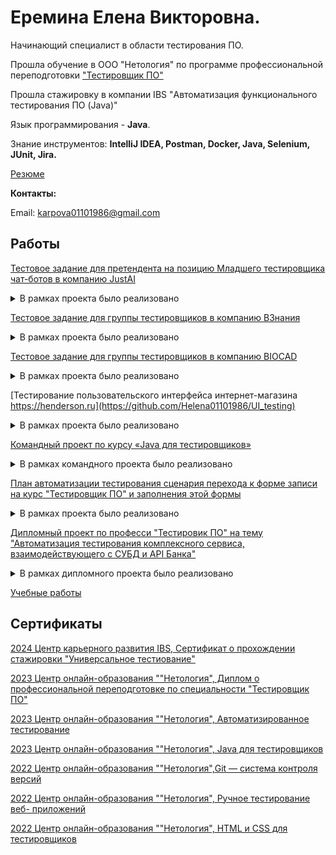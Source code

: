 # Еремина Елена Викторовна. 

Начинающий специалист в области тестирования ПО.  

Прошла обучение в ООО "Нетология" по программе профессиональной переподготовки ["Тестировщик ПО"](https://netology.ru/programs/qa)

Прошла стажировку в компании IBS "Автоматизация функционального тестирования ПО (Java)"

Язык программирования - **Java**.

Знание инструментов: **IntelliJ IDEA, Postman, Docker, Java, Selenium, JUnit, Jira.**

[Резюме](https://github.com/Helena01101986/CV/blob/main/CV.md)

**Контакты:**

Email: karpova01101986@gmail.com

## Работы 

[Тестовое задание для претендента на позицию Младшего тестировщика чат-ботов в компанию JustAI](https://github.com/Helena01101986/JastAI)

<details>
  
<summary>В рамках проекта было реализовано</summary>

*Задачи:* Написание тестовых сценариев различной сложности, поиск дефектов.

*Используемые сценарии:* Набор чек-листов для проверки разговорной игры "Виселица", составление баг-репортов, формирование замечаний по NLU.
</details>

[Тестовое задание для группы тестировщиков в компанию ВЗнания](https://github.com/Helena01101986/Test-VZNANIA)

<details>
  
<summary>В рамках проекта было реализовано</summary>

*Задачи:* Написание тестовых сценариев различной сложности, поиск и заведение дефектов, сравнение верстки конечного продукта с макетом.

*Используемые сценарии:* Набор чек-листов для проверки функционала веб-станицы, заведение баг-репортов, тестирование верстки страницы с помощью PerfectPixel, оформлен отчет о тестировании с интервальной оценкой.
</details>

[Тестовое задание для группы тестировщиков в компанию BIOCAD](https://github.com/Helena01101986/BIOCAD)

<details>
  
<summary>В рамках проекта было реализовано</summary>

*Задачи:* Тестирование требований, анализ баг-репорта, расстановка приоритетов. 

*Используемые сценарии:* Набор чек-листов для проверки требований, знание теории оформления бег-репорта и ее применение при анализе, анализ сайта и правильная расстановка приоритета при тестировании.
</details>

[Тестирование пользовательского интерфейса интернет-магазина https://henderson.ru](https://github.com/Helena01101986/UI_testing)

<details>
  
<summary>В рамках проекта было реализовано</summary>

*Задачи:* Написание тестовых сценариев различной сложности, поиск возможных дефектов.

*Используемые сценарии:* Набор тест-кейсов на проверку функционала восстановления пароля с применением техник тест-дизайна, чек-листы для функциональной проверки личного кабинета, составление баг-репортов, тестирование верстки страницы, тестирование серверных запросов, тестирование требований к функционалу сайта.
</details>

[Командный проект по курсу «Java для тестировщиков»](https://github.com/Helena01101986/javaqa-team-diplom)

<details>
  
<summary>В рамках командного проекта было реализовано</summary>
  
*Задачи:* Тестирование приложения для трекинга игровой активности.

*Используемые сценарии:* Поиск багов в методах и составление баг-репортов, исправление багов и закрытие баг-репортов коллег по команде, проверка кода и совместная разработка, написание нереализованных методов.
</details>

[План автоматизации тестирования сценария перехода к форме записи на курс "Тестировщик ПО" и заполнения этой формы](https://github.com/Helena01101986/Final_HW_plan)

<details>
  
<summary>В рамках проекта было реализовано</summary>

*Задачи:* Написание тестовых сценариев на проверку функциональности раздела сайта, выбор инструментов для автоматизации, описание возможных рисков, интервальная оценка рисков автоматизации.

*Используемые сценарии:* Набор тест-кейсов на проверку возможности записи на обучение, тестовые сценарии ввода данных. 
</details>

[Дипломный проект по професси "Тестировик ПО" на тему 
"Автоматизация тестирования комплексного сервиса, взаимодействующего с СУБД и API Банка"](https://github.com/Helena01101986/QA_diploma)

<details>
  
<summary>В рамках дипломного проекта было реализовано</summary>

*Задачи:* Автоматизация позитивных и негативных сценариев веб-сервиса для покупки тура. 

*Используемые сценарии:* Написание автоматизируемых тестовых сценариев, настройка окружения для поддержки двух СУБД (MySQL, PostgreSQL) для работы с приложением с применением Docker, автоматизация тестовых сценариев (UI-тесты, запросы в базу, проверяющие корректность внесения информации приложением), поиск багов в сервисе и написание баг-репортов, формирование отчетной документации в Allure. 
</details>

[Учебные работы](https://github.com/Helena01101986?tab=repositories)

## Сертификаты
[2024 Центр карьерного развития IBS, Сертификат о прохождении стажировки "Универсальное тестиование"](https://github.com/Helena01101986/Certificates/blob/main/certificates/%D0%95%D1%80%D0%B5%D0%BC%D0%B8%D0%BD%D0%B0%20%D0%95%D0%BB%D0%B5%D0%BD%D0%B0.pdf)


[2023 Центр онлайн-образования ""Нетология", Диплом о профессиональной переподготовке по специальности "Тестировщик ПО"](https://github.com/Helena01101986/Certificates/blob/main/certificates/diploma%20testing.pdf)

[2023 Центр онлайн-образования ""Нетология", Автоматизированное тестирование](https://github.com/Helena01101986/Certificates/blob/main/certificates/certificate%20automated%20testing.pdf)

[2023 Центр онлайн-образования ""Нетология", Java для тестировщиков](https://github.com/Helena01101986/Certificates/blob/main/certificates/certificate%20JAVA.pdf)

[2022 Центр онлайн-образования ""Нетология",Git — система контроля версий](https://github.com/Helena01101986/Certificates/blob/main/certificates/certificate%20GIT.pdf)

[2022 Центр онлайн-образования ""Нетология", Ручное тестирование веб- приложений](https://github.com/Helena01101986/Certificates/blob/main/certificates/certificate%20Manual%20testing.pdf)

[2022 Центр онлайн-образования ""Нетология", HTML и CSS для тестировщиков](https://github.com/Helena01101986/Certificates/blob/main/certificates/certificate%20HTML.pdf)




